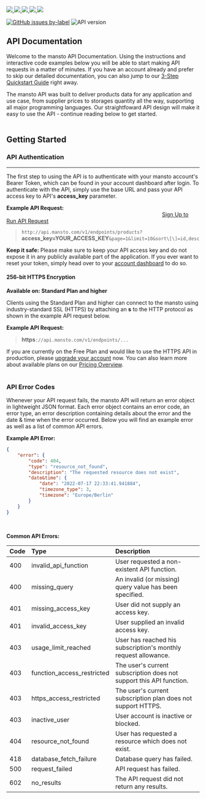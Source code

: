<p align="justify">
    <a href="https://google.com" alt="project status">
        <img src="https://img.shields.io/badge/status-In%20development-green" />
    </a>
    <a href="https://github.com/eacassecasse/api.mansto.com/graphs/contributors" alt="Contributors">
        <img src="https://img.shields.io/github/contributors/eacassecasse/api.mansto.com" />
    </a>
    <a href="https://github.com/eacassecasse/api.mansto.com/network/members" alt="forks">
        <img src="https://img.shields.io/github/forks/eacassecasse/api.mansto.com" />
    </a>
    <a href="https://github.com/eacassecasse/api.mansto.com/stars" alt="stars">
        <img src="https://img.shields.io/github/stars/eacassecasse/api.mansto.com" />
    </a>
    <a href="https://github.com/eacassecasse/api.mansto.com/LICENSE" alt="license">
        <img src="https://img.shields.io/badge/License-MIT-orange" />
    </a>
</p>

[![GitHub issues by-label](https://img.shields.io/github/issues/eacassecasse/api.mansto.com/good%20first%20issue)](https://github.com/eacassecasse/api.mansto.com/issues)
![API version](https://img.shields.io/badge/Version-1.0.0-orange)


## API Documentation


Welcome to the mansto API Documentation. Using the instructions and interactive code examples below you will be able to start making API requests in a matter of minutes. If you have an account already and prefer to skip our detailed documentation, you can also jump to our [3-Step Quickstart Guide](http://api.mansto.com/quickstart) right away.

The mansto API was built to deliver products data for any application and use case, from supplier prices to storages quantity all the way, supporting all major programming languages. Our straightfoward API design will make it easy to use the API - continue reading below to get started.
<br>
<br>
## Getting Started

### API Authentication

* * *

The first step to using the API is to authenticate with your mansto account's Bearer Token, which can be found in your account dashboard after login. To authenticate with the API, simply use the base URL and pass your API access key to API's **access_key** parameter.

**Example API Request:**                 &emsp;&emsp;&emsp;&emsp;&emsp;&emsp;&emsp;&emsp;&emsp;&emsp;&emsp;&emsp;&emsp;[Sign Up to Run API Request](http://accounts.mansto.com/signup)

> `http://api.mansto.com/v1/endpoints/products?`**access_key=YOUR_ACCESS_KEY**`&page=1&limit=10&sort\[\]=id,desc`

**Keep it safe:** Please make sure to keep your API access key and do not expose it in any publicly available part of the application. If you ever want to reset your token, simply head over to your [account dashboard](http://app.mansto.com/dashboard) to do so.
<br>
#### 256-bit HTTPS Encryption

**Available on: Standard Plan and higher**

Clients using the Standard Plan and higher can connect to the mansto using industry-standard SSL (HTTPS) by attaching an **s** to the HTTP protocol as shown in the example API request below.

**Example API Request:**

> **https**`://api.mansto.com/v1/endpoints/...`

If you are currently on the Free Plan and would like to use the HTTPS API in production, please [upgrade your account](http://mansto.com/plan) now. You can also learn more about available plans on our [Pricing Overview](http://mansto.com/pricing).
<br>
<br>
### API Error Codes

Whenever your API request fails, the mansto API will return an error object in lightweight JSON format. Each error object contains an error code, an error type, an error description containing details about the error and the date & time when the error occurred. Below you will find an example error as well as a list of common API errors.

**Example API Error:**

```json
{
    "error": {
        "code": 404,
        "type": "resource_not_found",
        "description": "The requested resource does not exist",
        "date&time": {
            "date": "2022-07-17 22:33:41.941884",
            "timezone_type": 3,
            "timezone": "Europe/Berlin"
        }
    }
}
```

<br>

**Common API Errors:**  
  

|**Code**   | **Type**                           | **Description**                                       |
|:---       |:---                                |:---                                                   |
|400        |invalid_api_function                |User requested a non-existent API function.            |
|400        |missing_query                       |An invalid (or missing) query value has been specified.|
|401        |missing_access_key                  |User did not supply an access key.                     |
|401        |invalid_access_key                  |User supplied an invalid access key.                   |
|403        |usage_limit_reached                 |User has reached his subscription's monthly request allowance. |
|403        |function_access_restricted          |The user's current subscription does not support this API function. |
|403        |https_access_restricted             |The user's current subscription plan does not support HTTPS. |
|403        |inactive_user                       |User account is inactive or blocked.                   |
|404        |resource_not_found                  |User has requested a resource which does not exist.    |
|418        |database_fetch_failure              |Database query has failed.                             |
|500        |request_failed                      |API request has failed.                                |
|602        |no_results                          |The API request did not return any results.            |

